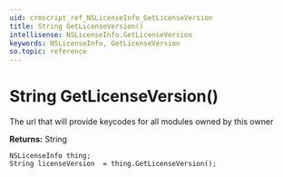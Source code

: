 ```yaml
---
uid: crmscript_ref_NSLicenseInfo_GetLicenseVersion
title: String GetLicenseVersion()
intellisense: NSLicenseInfo.GetLicenseVersion
keywords: NSLicenseInfo, GetLicenseVersion
so.topic: reference
---
```


# String GetLicenseVersion()

The url that will provide keycodes for all modules owned by this owner

**Returns:** String

```crmscript
NSLicenseInfo thing;
String licenseVersion  = thing.GetLicenseVersion();
```

